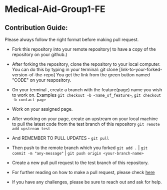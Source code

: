 # Medical-Aid-Group1-FE

## Contribution Guide:

Please always follow the right format before making pull request.

* Fork this repository into your remote repository( to have a copy of the repository on your github.)

* After forking the repository, clone the repository to your local computer. You can do this by typing in your terminal:  git clone [link-to-your-forked-version-of-the-repo] You get the link from the green button named "CODE" on your respository.

* On your terminal , create a branch with the feature(page) name you wish to work on. Examples `git checkout -b <name_of_feature>`,  `git checkout -b contact-page` 

* Work on your assigned page.

* After working on your page, create an upstream on your local machine to pull the latest code from the test branch of this repository `git remote add upstream test` 

* And  REMEMBER TO PULL UPDATES - `git pull`

* Then push to the remote branch which you forked `git add .` | `git commit -m "any-message"` | `git push origin <your-branch-name>`

* Create a new pull pull request to the test branch of this repository.

* For further reading on how to make a pull request, please check [here](https://www.digitalocean.com/community/tutorials/how-to-create-a-pull-request-on-github) 

* If you have any challenges, please be sure to reach out and ask for help.
